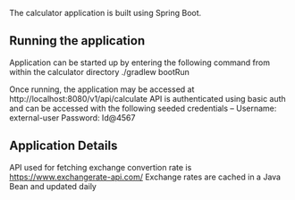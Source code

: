 The calculator application is built using Spring Boot.

## Running the application

Application can be started up by entering the following command from within the calculator directory
./gradlew bootRun

Once running, the application may be accessed at
http://localhost:8080/v1/api/calculate
API is authenticated using basic auth and can be accessed with the following seeded credentials –
Username: external-user
Password: Id@4567

## Application Details

API used for fetching exchange convertion rate is https://www.exchangerate-api.com/
Exchange rates are cached in a Java Bean and updated daily
